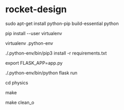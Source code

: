 # rocket-design


sudo apt-get install python-pip build-essential python

pip install --user virtualenv

virtualenv .python-env

./.python-env/bin/pip3 install -r requirements.txt

export FLASK_APP=app.py

./.python-env/bin/python flask run

cd physics

make

make clean_o